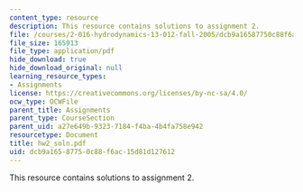 ```yaml
---
content_type: resource
description: This resource contains solutions to assignment 2.
file: /courses/2-016-hydrodynamics-13-012-fall-2005/dcb9a16587750c88f6ac15d81d127612_hw2_soln.pdf
file_size: 165913
file_type: application/pdf
hide_download: true
hide_download_original: null
learning_resource_types:
- Assignments
license: https://creativecommons.org/licenses/by-nc-sa/4.0/
ocw_type: OCWFile
parent_title: Assignments
parent_type: CourseSection
parent_uid: a27e649b-9323-7184-f4ba-4b4fa758e942
resourcetype: Document
title: hw2_soln.pdf
uid: dcb9a165-8775-0c88-f6ac-15d81d127612
---
```

This resource contains solutions to assignment 2.